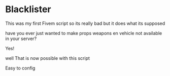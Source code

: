 # Blacklister

This was my first Fivem script so its really bad but it does what its supposed

have you ever just wanted to make props weapons en vehicle not available in your server? 

Yes!

well That is now possible with this script 


Easy to config
